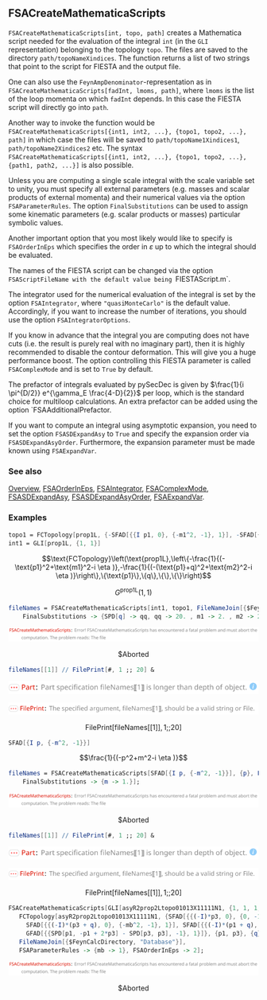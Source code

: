 ```mathematica
 
```

## FSACreateMathematicaScripts

`FSACreateMathematicaScripts[int, topo, path]` creates a Mathematica script  needed for the evaluation of the integral `int` (in the `GLI` representation) belonging to the topology `topo`. The files are saved to the directory `path/topoNameXindices`. The function returns a list of two strings that point to the script for FIESTA and the output file.

One can also use the `FeynAmpDenominator`-representation as in `FSACreateMathematicaScripts[fadInt, lmoms, path]`, where `lmoms` is the list of the loop momenta on which `fadInt` depends. In this case the FIESTA script will directly go into `path`.

Another way to invoke the function would be `FSACreateMathematicaScripts[{int1, int2, ...}, {topo1, topo2, ...}, path]` in which case the files will be saved to `path/topoName1Xindices1`, `path/topoName2Xindices2` etc. The syntax `FSACreateMathematicaScripts[{int1, int2, ...}, {topo1, topo2, ...}, {path1, path2, ...}]` is also possible.

Unless you are computing a single scale integral with the scale variable set to unity, you must specify all external parameters (e.g. masses and scalar products of external momenta) and their numerical values via the option `FSAParameterRules`.  The option `FinalSubstitutions` can be used to assign some kinematic parameters (e.g. scalar products or masses) particular symbolic values.

Another important option that you most likely would like to specify is `FSAOrderInEps` which specifies the order in $\varepsilon$ up to which the integral should be evaluated.

The names of the FIESTA script can be changed via the option `FSAScriptFileName with the default value being `FIESTAScript.m`.

The integrator used for the numerical evaluation of the integral is set by the option `FSAIntegrator`, where `"quasiMonteCarlo"` is the default value. Accordingly, if you want to increase the number of iterations, you should use the option `FSAIntegratorOptions`.

If you know in advance that the integral you are computing does not have cuts (i.e. the result is purely real with no imaginary part), then it is highly recommended to disable the contour deformation. This will give you a huge performance boost. The option controlling this FIESTA parameter is called `FSAComplexMode` and is set to `True` by default.

The prefactor of integrals evaluated by pySecDec is given by  $\frac{1}{i \pi^{D/2}} e^{\gamma_E \frac{4-D}{2}}$ per loop, which is the standard choice for multiloop calculations. An extra prefactor can be added using the option `FSAAdditionalPrefactor.

If you want to compute an integral using asymptotic expansion, you need to set the option `FSASDExpandAsy` to `True` and specify the expansion order via `FSASDExpandAsyOrder`. Furthermore, the expansion parameter must be made known using `FSAExpandVar`.

### See also

[Overview](Extra/FeynHelpers.md), [FSAOrderInEps](FSAOrderInEps.md), [FSAIntegrator](FSAIntegrator.md), [FSAComplexMode](FSAComplexMode.md), [FSASDExpandAsy](FSASDExpandAsy.md), [FSASDExpandAsyOrder](FSASDExpandAsyOrder.md), [FSAExpandVar](FSAExpandVar.md).

### Examples

```mathematica
topo1 = FCTopology[prop1L, {-SFAD[{{I p1, 0}, {-m1^2, -1}, 1}], -SFAD[{{I (p1 + q), 0}, {-m2^2, -1}, 1}]}, {p1}, {q}, {}, {}]
int1 = GLI[prop1L, {1, 1}]
```

$$\text{FCTopology}\left(\text{prop1L},\left\{-\frac{1}{(-\text{p1}^2+\text{m1}^2-i \eta )},-\frac{1}{(-(\text{p1}+q)^2+\text{m2}^2-i \eta )}\right\},\{\text{p1}\},\{q\},\{\},\{\}\right)$$

$$G^{\text{prop1L}}(1,1)$$

```mathematica
fileNames = FSACreateMathematicaScripts[int1, topo1, FileNameJoin[{$FeynCalcDirectory, "Database"}], 
    FinalSubstitutions -> {SPD[q] -> qq, qq -> 20. , m1 -> 2. , m2 -> 2.}];
```

![15bie2p9wh0uq](img/15bie2p9wh0uq.svg)

$$\text{\$Aborted}$$

```mathematica
fileNames[[1]] // FilePrint[#, 1 ;; 20] &
```

![17rauzqegivvs](img/17rauzqegivvs.svg)

![0jjbj48wa80cb](img/0jjbj48wa80cb.svg)

$$\text{FilePrint}[\text{fileNames}[[1]],1\text{;;}20]$$

```mathematica
SFAD[{I p, {-m^2, -1}}]
```

$$\frac{1}{(-p^2+m^2-i \eta )}$$

```mathematica
fileNames = FSACreateMathematicaScripts[SFAD[{I p, {-m^2, -1}}], {p}, FileNameJoin[{$FeynCalcDirectory, "Database", "tal1LInt"}], 
    FinalSubstitutions -> {m -> 1.}];
```

![1fewa4926cnb4](img/1fewa4926cnb4.svg)

$$\text{\$Aborted}$$

```mathematica
fileNames[[1]] // FilePrint[#, 1 ;; 20] &
```

![0xax37b3to6o9](img/0xax37b3to6o9.svg)

![0zgw7om8p0zoz](img/0zgw7om8p0zoz.svg)

$$\text{FilePrint}[\text{fileNames}[[1]],1\text{;;}20]$$

```mathematica
FSACreateMathematicaScripts[GLI[asyR2prop2Ltopo01013X11111N1, {1, 1, 1, 1, 1}], 
   FCTopology[asyR2prop2Ltopo01013X11111N1, {SFAD[{{(-I)*p3, 0}, {0, -1}, 1}], SFAD[{{(-I)*p1, 0}, {0, -1}, 1}], 
     SFAD[{{(-I)*(p3 + q), 0}, {-mb^2, -1}, 1}], SFAD[{{(-I)*(p1 + q), 0}, {-mb^2, -1}, 1}], 
     GFAD[{{SPD[p1, -p1 + 2*p3] - SPD[p3, p3], -1}, 1}]}, {p1, p3}, {q}, {SPD[q, q] -> mb^2}, {}], 
   FileNameJoin[{$FeynCalcDirectory, "Database"}], 
   FSAParameterRules -> {mb -> 1}, FSAOrderInEps -> 2];
```

![0iax3lha5f3x2](img/0iax3lha5f3x2.svg)

$$\text{\$Aborted}$$